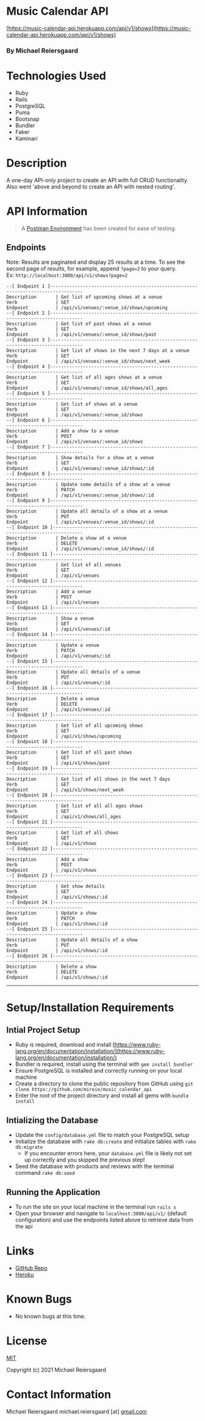 # Music Calendar API

[https://music-calendar-api.herokuapp.com/api/v1/shows](https://music-calendar-api.herokuapp.com/api/v1/shows)

### By Michael Reiersgaard

# Technologies Used

- Ruby
- Rails
- PostgreSQL
- Puma
- Bootsnap
- Bundler
- Faker
- Kaminari

# Description

A one-day API-only project to create an API with full CRUD functionality. Also went 'above and beyond to create an API with nested routing'.

# API Information

> A [Postman Environment](https://www.postman.com/winter-resonance-398702/workspace/music-calendar-api) has been created for ease of testing.

## Endpoints

Note: Results are paginated and display 25 results at a time. To see the second page of results, for example, append `?page=2` to your query. Ex: `http://localhost:3000/api/v1/shows?page=2`

```
--[ Endpoint 1 ]----------------------------------------------------------------------------------
Description       | Get list of upcoming shows at a venue
Verb              | GET
Endpoint          | /api/v1/venues/:venue_id/shows/upcoming
--[ Endpoint 2 ]----------------------------------------------------------------------------------
Description       | Get list of past shows at a venue
Verb              | GET
Endpoint          | /api/v1/venues/:venue_id/shows/past
--[ Endpoint 3 ]----------------------------------------------------------------------------------
Description       | Get list of shows in the next 7 days at a venue
Verb              | GET
Endpoint          | /api/v1/venues/:venue_id/shows/next_week
--[ Endpoint 4 ]----------------------------------------------------------------------------------
Description       | Get list of all ages shows at a venue
Verb              | GET
Endpoint          | /api/v1/venues/:venue_id/shows/all_ages
--[ Endpoint 5 ]----------------------------------------------------------------------------------
Description       | Get list of shows at a venue
Verb              | GET
Endpoint          | /api/v1/venues/:venue_id/shows
--[ Endpoint 6 ]----------------------------------------------------------------------------------
Description       | Add a show to a venue
Verb              | POST
Endpoint          | /api/v1/venues/:venue_id/shows
--[ Endpoint 7 ]----------------------------------------------------------------------------------
Description       | Show details for a show at a venue
Verb              | GET
Endpoint          | /api/v1/venues/:venue_id/shows/:id
--[ Endpoint 8 ]----------------------------------------------------------------------------------
Description       | Update some details of a show at a venue
Verb              | PATCH
Endpoint          | /api/v1/venues/:venue_id/shows/:id
--[ Endpoint 9 ]----------------------------------------------------------------------------------
Description       | Update all details of a show at a venue
Verb              | PUT
Endpoint          | /api/v1/venues/:venue_id/shows/:id
--[ Endpoint 10 ]---------------------------------------------------------------------------------
Description       | Delete a show at a venue
Verb              | DELETE
Endpoint          | /api/v1/venues/:venue_id/shows/:id
--[ Endpoint 11 ]---------------------------------------------------------------------------------
Description       | Get list of all venues
Verb              | GET
Endpoint          | /api/v1/venues
--[ Endpoint 12 ]---------------------------------------------------------------------------------
Description       | Add a venue
Verb              | POST
Endpoint          | /api/v1/venues
--[ Endpoint 13 ]---------------------------------------------------------------------------------
Description       | Show a venue
Verb              | GET
Endpoint          | /api/v1/venues/:id
--[ Endpoint 14 ]---------------------------------------------------------------------------------
Description       | Update a venue
Verb              | PATCH
Endpoint          | /api/v1/venues/:id
--[ Endpoint 15 ]---------------------------------------------------------------------------------
Description       | Update all details of a venue
Verb              | PUT
Endpoint          | /api/v1/venues/:id
--[ Endpoint 16 ]---------------------------------------------------------------------------------
Description       | Delete a venue
Verb              | DELETE
Endpoint          | /api/v1/venues/:id
--[ Endpoint 17 ]---------------------------------------------------------------------------------
Description       | Get list of all upcoming shows
Verb              | GET
Endpoint          | /api/v1/shows/upcoming
--[ Endpoint 18 ]---------------------------------------------------------------------------------
Description       | Get list of all past shows
Verb              | GET
Endpoint          | /api/v1/shows/past
--[ Endpoint 19 ]---------------------------------------------------------------------------------
Description       | Get list of all shows in the next 7 days
Verb              | GET
Endpoint          | /api/v1/shows/next_week
--[ Endpoint 20 ]---------------------------------------------------------------------------------
Description       | Get list of all all ages shows
Verb              | GET
Endpoint          | /api/v1/shows/all_ages
--[ Endpoint 21 ]---------------------------------------------------------------------------------
Description       | Get list of all shows
Verb              | GET
Endpoint          | /api/v1/shows
--[ Endpoint 22 ]---------------------------------------------------------------------------------
Description       | Add a show
Verb              | POST
Endpoint          | /api/v1/shows
--[ Endpoint 23 ]---------------------------------------------------------------------------------
Description       | Get show details
Verb              | GET
Endpoint          | /api/v1/shows/:id
--[ Endpoint 24 ]---------------------------------------------------------------------------------
Description       | Update a show
Verb              | PATCH
Endpoint          | /api/v1/shows/:id
--[ Endpoint 25 ]---------------------------------------------------------------------------------
Description       | Update all details of a show
Verb              | PUT
Endpoint          | /api/v1/shows/:id
--[ Endpoint 26 ]---------------------------------------------------------------------------------
Description       | Delete a show
Verb              | DELETE
Endpoint          | /api/v1/shows/:id
```

---

# Setup/Installation Requirements

## Intial Project Setup

- Ruby is required, download and install [https://www.ruby-lang.org/en/documentation/installation/](https://www.ruby-lang.org/en/documentation/installation/)
- Bundler is required, install using the terminal with `gem install bundler`
- Ensure PostgreSQL is installed and correctly running on your local machine
- Create a directory to clone the public repository from GitHub using `git clone https://github.com/mireie/music_calendar_api`
- Enter the root of the project directory and install all gems with `bundle install`

## Intializing the Database

- Update the `config/database.yml` file to match your PostgreSQL setup
- Initialize the database with `rake db:create` and initialize tables with `rake db:migrate`
    - If you encounter errors here, your `database.yml` file is likely not set up correctly and you skipped the previous step!
- Seed the database with products and reviews with the terminal command `rake db:seed`

## Running the Application

- To run the site on your local machine in the terminal run `rails s`
- Open your browser and navigate to `localhost:3000/api/v1/` (default configuration) and use the endpoints listed above to retrieve data from the api

# Links

- [GitHub Repo](https://www.github.com/mireie/music_calendar_api)
- [Heroku](https://music-calendar-api.herokuapp.com/api/v1/shows)

# Known Bugs

- No known bugs at this time.

# License

[MIT](https://en.wikipedia.org/wiki/MIT_License)

Copyright (c) 2021 Michael Reiersgaard

# Contact Information

Michael Reiersgaard michael.reiersgaard [at] [gmail.com](http://gmail.com/)